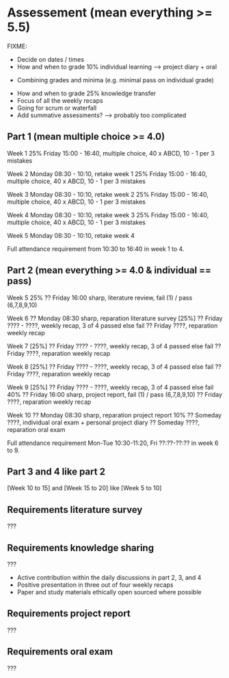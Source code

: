 # Assessement (mean everything >= 5.5)

FIXME:

- Decide on dates / times
- How and when to grade 10% individual learning --> project diary + oral
+ Combining grades and minima (e.g. minimal pass on individual grade)
- How and when to grade 25% knowledge transfer
- Focus of all the weekly recaps
- Going for scrum or waterfall
- Add summative assessments? --> probably too complicated

## Part 1 (mean multiple choice >= 4.0)

Week 1
25% Friday 15:00 - 16:40, multiple choice, 40 x ABCD, 10 - 1 per 3 mistakes

Week 2
Monday 08:30 - 10:10, retake week 1
25% Friday 15:00 - 16:40, multiple choice, 40 x ABCD, 10 - 1 per 3 mistakes

Week 3
Monday 08:30 - 10:10, retake week 2
25% Friday 15:00 - 16:40, multiple choice, 40 x ABCD, 10 - 1 per 3 mistakes

Week 4
Monday 08:30 - 10:10, retake week 3
25% Friday 15:00 - 16:40, multiple choice, 40 x ABCD, 10 - 1 per 3 mistakes

Week 5
Monday 08:30 - 10:10, retake week 4

Full attendance requirement from 10:30 to 16:40 in week 1 to 4.

## Part 2 (mean everything >= 4.0 & individual == pass)

Week 5
25% ?? Friday 16:00 sharp, literature review, fail (1) / pass (6,7,8,9,10)

Week 6
?? Monday 08:30 sharp, reparation literature survey
[25%] ?? Friday ???? - ????, weekly recap, 3 of 4 passed else fail
?? Friday ????, reparation weekly recap

Week 7
[25%] ?? Friday ???? - ????, weekly recap, 3 of 4 passed else fail
?? Friday ????, reparation weekly recap

Week 8
[25%] ?? Friday ???? - ????, weekly recap, 3 of 4 passed else fail
?? Friday ????, reparation weekly recap

Week 9
[25%] ?? Friday ???? - ????, weekly recap, 3 of 4 passed else fail
40% ?? Friday 16:00 sharp, project report, fail (1) / pass (6,7,8,9,10)
?? Friday ????, reparation weekly recap

Week 10
?? Monday 08:30 sharp, reparation project report
10% ?? Someday ????, individual oral exam + personal project diary
?? Someday ????, reparation oral exam

Full attendance requirement Mon-Tue 10:30-11:20, Fri ??:??-??:?? in week 6 to 9.

## Part 3 and 4 like part 2

[Week 10 to 15] and [Week 15 to 20] like [Week 5 to 10]

## Requirements literature survey

???

## Requirements knowledge sharing

???

- Active contribution within the daily discussions in part 2, 3, and 4
- Positive presentation in three out of four weekly recaps
- Paper and study materials ethically open sourced where possible

## Requirements project report

???

## Requirements oral exam

???